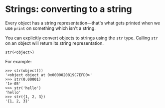 # Strings: converting to a string

Every object has a string representation—that's what gets printed when we use `print` on something
which isn't a string.


You can explicitly convert objects to strings using the `str` type.
Calling `str` on an object will return its string representation.
```text
str(<object>)
```
For example:
```text
>>> str(object())
'<object object at 0x0000020819C7EFD0>'
>>> str(0.00001)
'1e-05'
>>> str('hello')
'hello'
>>> str({1, 2, 3})
'{1, 2, 3}'
```
